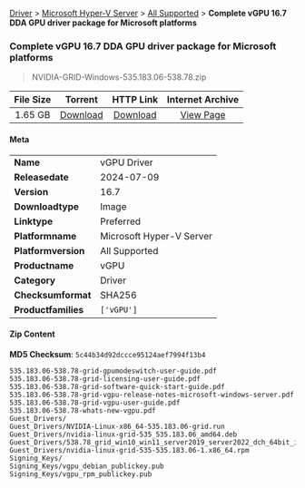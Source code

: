 
[Driver](/README.md)  >  [Microsoft Hyper-V Server](/index/Driver/Microsoft_Hyper-V_Server.md)  >  [All Supported](/index/Driver/Microsoft_Hyper-V_Server/All_Supported.md)  >  **Complete vGPU 16.7 DDA GPU driver package for Microsoft platforms**


###    Complete vGPU 16.7 DDA GPU driver package for Microsoft platforms

> NVIDIA-GRID-Windows-535.183.06-538.78.zip   


| **File Size** | **Torrent**  | **HTTP Link** | **Internet Archive** |
|:-------------:|:------------:|:-------------:|:--------------------:|
| 1.65 GB |  [Download](https://archive.org/download/nvgpu_NVIDIA-GRID-Windows-535.183.06-538.78.zip/nvgpu_NVIDIA-GRID-Windows-535.183.06-538.78.zip_archive.torrent)       | [Download](https://archive.org/compress/nvgpu_NVIDIA-GRID-Windows-535.183.06-538.78.zip) | [View Page](https://archive.org/details/nvgpu_NVIDIA-GRID-Windows-535.183.06-538.78.zip)       |

#### Meta

<table>
<tr><td><strong>Name</strong></td><td>vGPU Driver</td></tr>
<tr><td><strong>Releasedate</strong></td><td>2024-07-09</td></tr>
<tr><td><strong>Version</strong></td><td>16.7</td></tr>
<tr><td><strong>Downloadtype</strong></td><td>Image</td></tr>
<tr><td><strong>Linktype</strong></td><td>Preferred</td></tr>
<tr><td><strong>Platformname</strong></td><td>Microsoft Hyper-V Server</td></tr>
<tr><td><strong>Platformversion</strong></td><td>All Supported</td></tr>
<tr><td><strong>Productname</strong></td><td>vGPU</td></tr>
<tr><td><strong>Category</strong></td><td>Driver</td></tr>
<tr><td><strong>Checksumformat</strong></td><td>SHA256</td></tr>
<tr><td><strong>Productfamilies</strong></td><td><code>['vGPU']</code></td></tr>
</table>

#### Zip Content

**MD5 Checksum**: `5c44b34d92dccce95124aef7994f13b4`

```text
535.183.06-538.78-grid-gpumodeswitch-user-guide.pdf
535.183.06-538.78-grid-licensing-user-guide.pdf
535.183.06-538.78-grid-software-quick-start-guide.pdf
535.183.06-538.78-grid-vgpu-release-notes-microsoft-windows-server.pdf
535.183.06-538.78-grid-vgpu-user-guide.pdf
535.183.06-538.78-whats-new-vgpu.pdf
Guest_Drivers/
Guest_Drivers/NVIDIA-Linux-x86_64-535.183.06-grid.run
Guest_Drivers/nvidia-linux-grid-535_535.183.06_amd64.deb
Guest_Drivers/538.78_grid_win10_win11_server2019_server2022_dch_64bit_international.exe
Guest_Drivers/nvidia-linux-grid-535-535.183.06-1.x86_64.rpm
Signing_Keys/
Signing_Keys/vgpu_debian_publickey.pub
Signing_Keys/vgpu_rpm_publickey.pub
```